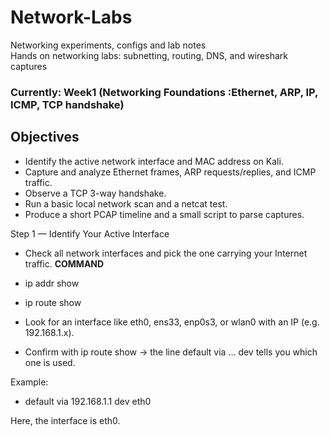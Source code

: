 # Network-Labs
Networking experiments, configs and lab notes  
Hands on networking labs: subnetting, routing, DNS, and wireshark captures 
### Currently: Week1 (Networking Foundations :Ethernet, ARP, IP, ICMP, TCP handshake)

## Objectives
- Identify the active network interface and MAC address on Kali.
- Capture and analyze Ethernet frames, ARP requests/replies, and ICMP traffic.
- Observe a TCP 3-way handshake.
- Run a basic local network scan and a netcat test.
- Produce a short PCAP timeline and a small script to parse captures.

Step 1 — Identify Your Active Interface

- Check all network interfaces and pick the one carrying your Internet traffic.
   **COMMAND**
- ip addr show
- ip route show
  
- Look for an interface like eth0, ens33, enp0s3, or wlan0 with an IP (e.g. 192.168.1.x). 
- Confirm with ip route show → the line default via ... dev <iface> tells you which one is used.

Example:
- default via 192.168.1.1 dev eth0


Here, the interface is eth0.
